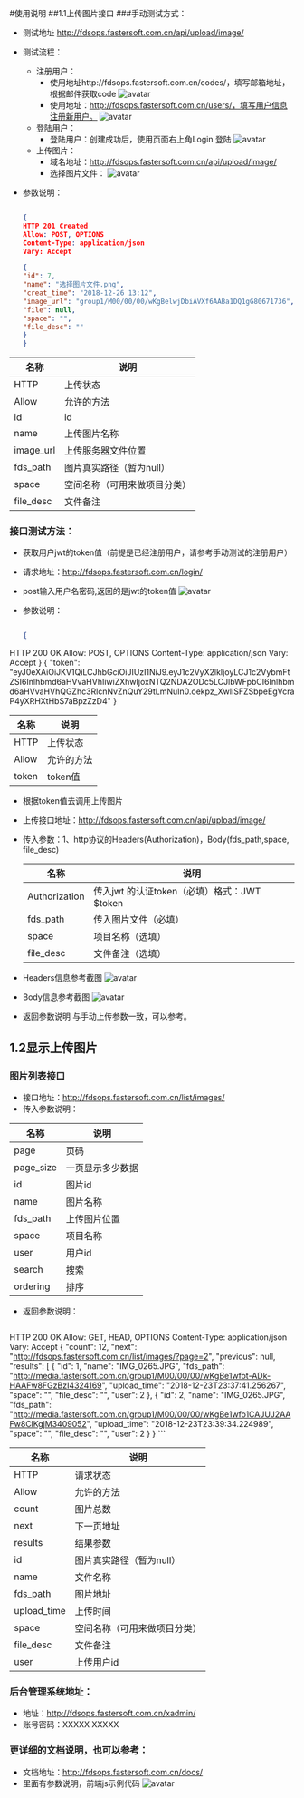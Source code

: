 #使用说明
##1.1上传图片接口
###手动测试方式：
- 测试地址 http://fdsops.fastersoft.com.cn/api/upload/image/
- 测试流程：
  - 注册用户： 
	 - 使用地址http://fdsops.fastersoft.com.cn/codes/，填写邮箱地址，根据邮件获取code
	 ![avatar](https://media.fastersoft.com.cn/group1/M00/00/00/wKgBelwjC8KAQ9bHAAAyFDccYUQ2031539)
	 - 使用地址：http://fdsops.fastersoft.com.cn/users/，填写用户信息注册新用户。
	 ![avatar](https://media.fastersoft.com.cn/group1/M00/00/00/wKgBe1wjA2OAS4g6AACE5lN2q0k2401202)
  - 登陆用户：
	 - 登陆用户：创建成功后，使用页面右上角Login 登陆
	 ![avatar](http://media.fastersoft.com.cn/group1/M00/00/00/wKgBe1wjA9iAAFjaAACPrydp3Co7687590)
  - 上传图片：
 	 - 域名地址：http://fdsops.fastersoft.com.cn/api/upload/image/
 	 - 选择图片文件：
 	 ![avatar](http://media.fastersoft.com.cn/group1/M00/00/00/wKgBelwjDbiAVXf6AABa1DQ1gG80671736)
 - 参数说明：
 
	```json

	{
	HTTP 201 Created
	Allow: POST, OPTIONS
	Content-Type: application/json
	Vary: Accept

	{
    "id": 7,
    "name": "选择图片文件.png",
    "creat_time": "2018-12-26 13:12",
    "image_url": "group1/M00/00/00/wKgBelwjDbiAVXf6AABa1DQ1gG80671736",
    "file": null,
    "space": "",
    "file_desc": ""
    }
   }


| 名称         | 说明                   |
| ------------ | ---------------------- |
| HTTP       | 上传状态               |
| Allow		  | 允许的方法					|
| id			  | id						|
| name         | 上传图片名称           |
| image_url    | 上传服务器文件位置          |
| fds_path     | 图片真实路径（暂为null） |
| space	    | 空间名称（可用来做项目分类） |
| file_desc   | 文件备注         			|

### 接口测试方法：
 - 获取用户jwt的token值（前提是已经注册用户，请参考手动测试的注册用户）
 - 请求地址：http://fdsops.fastersoft.com.cn/login/
 - post输入用户名密码,返回的是jwt的token值
	![avatar](http://media.fastersoft.com.cn/group1/M00/00/00/wKgBelwjDbiAVXf6AABa1DQ1gG80671736)
 - 参数说明：
 
	```json

	{
HTTP 200 OK
Allow: POST, OPTIONS
Content-Type: application/json
Vary: Accept
}
{
    "token": "eyJ0eXAiOiJKV1QiLCJhbGciOiJIUzI1NiJ9.eyJ1c2VyX2lkIjoyLCJ1c2VybmFtZSI6Inlhbmd6aHVvaHVhIiwiZXhwIjoxNTQ2NDA2ODc5LCJlbWFpbCI6Inlhbmd6aHVvaHVhQGZhc3RlcnNvZnQuY29tLmNuIn0.oekpz_XwIiSFZSbpeEgVcraP4yXRHXtHbS7aBpzZzD4"
}



| 名称         | 说明                   |
| ------------ | ---------------------- |
| HTTP       | 上传状态               |
| Allow		  | 允许的方法					|
| token		|	token值					|
   
- 根据token值去调用上传图片
 - 上传接口地址：http://fdsops.fastersoft.com.cn/api/upload/image/
 - 传入参数：1、http协议的Headers(Authorization)，Body(fds_path,space, file_desc)
 
   | 名称         | 说明                   |
   | ------------ | ---------------------- |
   | Authorization | 传入jwt 的认证token（必填）格式：JWT $token   |
   | fds_path		  | 传入图片文件（必填）	|
   |space		|	项目名称（选填）	|
	|file_desc|文件备注（选填）|
 - Headers信息参考截图
	![avatar](http://media.fastersoft.com.cn/group1/M00/00/00/wKgBelwjGeGAVDpBAACH7QgstWw8374719)
 - Body信息参考截图
	![avatar](http://media.fastersoft.com.cn/group1/M00/00/00/wKgBelwjGi6AKxraAADehSzEsCI4222697)
  - 返回参数说明
  与手动上传参数一致，可以参考。
  
  ## 1.2显示上传图片
  ### 图片列表接口
  - 接口地址：http://fdsops.fastersoft.com.cn/list/images/
  - 传入参数说明：
  
| 名称         | 说明                   |
| ------------ | ---------------------- |
|page|	页码|
|page_size|	一页显示多少数据|
|id	|图片id|
|name	|图片名称|
|fds_path|	上传图片位置|
|space	|项目名称|
|user	|用户id|
|search	|搜索|
|ordering	|排序|

  - 返回参数说明：
  
  	```json
HTTP 200 OK
Allow: GET, HEAD, OPTIONS
Content-Type: application/json
Vary: Accept
{
    "count": 12,
    "next": "http://fdsops.fastersoft.com.cn/list/images/?page=2",
    "previous": null,
    "results": [
        {
            "id": 1,
            "name": "IMG_0265.JPG",
            "fds_path": "http://media.fastersoft.com.cn/group1/M00/00/00/wKgBe1wfot-ADk-HAAFw8FGzBzI4324169",
            "upload_time": "2018-12-23T23:37:41.256267",
            "space": "",
            "file_desc": "",
            "user": 2
        },
        {
            "id": 2,
            "name": "IMG_0265.JPG",
            "fds_path": "http://media.fastersoft.com.cn/group1/M00/00/00/wKgBe1wfo1CAJUJ2AAFw8ClKgjM3409052",
            "upload_time": "2018-12-23T23:39:34.224989",
            "space": "",
            "file_desc": "",
            "user": 2
        }
     }
	```

| 名称         | 说明                   |
| ------------ | ---------------------- |
| HTTP       | 请求状态               |
| Allow		  | 允许的方法					|
| count			  | 图片总数			|
| next         | 下一页地址           |
| results    | 结果参数          |
| id     | 图片真实路径（暂为null） |
|name|文件名称|
|fds_path|图片地址|
|upload_time|上传时间|
| space	    | 空间名称（可用来做项目分类） |
| file_desc   | 文件备注         			|
|user|上传用户id|

  
### 后台管理系统地址：
  - 地址：http://fdsops.fastersoft.com.cn/xadmin/
  - 账号密码：XXXXX XXXXX
### 更详细的文档说明，也可以参考：
 - 文档地址：http://fdsops.fastersoft.com.cn/docs/ 
 - 里面有参数说明，前端js示例代码
   ![avatar](http://media.fastersoft.com.cn/group1/M00/00/00/wKgBelwjG-qAAHhDAAX6qjTulLA8942593)

	 
  
  

  
